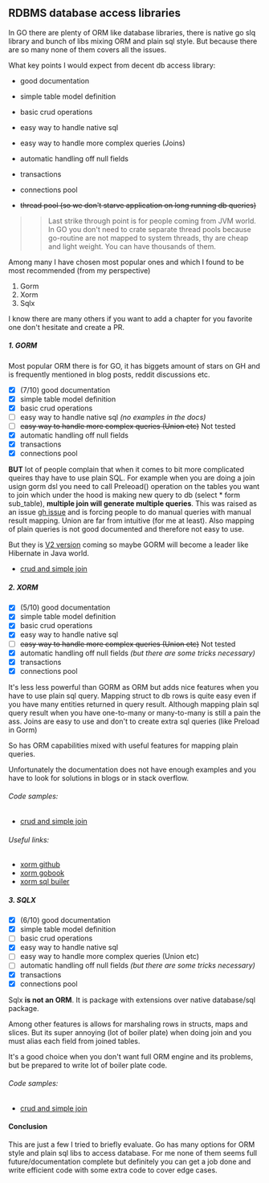 ## RDBMS database access libraries

In GO there are plenty of ORM like database libraries, there is native go slq library and bunch of libs mixing ORM and plain sql style. But because there are so many none of them covers all the issues.

What key points I would expect from decent db access library:
- good documentation
- simple table model definition
- basic crud operations
- easy way to handle native sql
- easy way to handle more complex queries (Joins)
- automatic handling off null fields
- transactions
- connections pool


- ~~thread pool (so we don't starve application on long running db queries)~~


>>Last strike through point is for people coming from JVM world. In GO you don't need to crate separate thread pools because go-routine are not mapped to system threads, thy are cheap and light weight. You can have thousands of them.




Among many I have chosen most popular ones and which I found to be most recommended (from my perspective)

1. Gorm
2. Xorm
3. Sqlx

I know there are many others if you want to add a chapter for you favorite one don't hesitate and create a PR.


##### 1. GORM

Most popular ORM there is for GO, it has biggets amount of stars on GH and is frequently mentioned in blog posts, reddit discussions etc.

- [x] (7/10) good documentation
- [x] simple table model definition
- [x] basic crud operations
- [ ] easy way to handle native sql _(no examples in the docs)_
- [ ] ~~easy way to handle more complex queries (Union etc)~~ Not tested
- [x] automatic handling off null fields
- [x] transactions
- [x] connections pool

**BUT** lot of people complain that when it comes to bit more complicated queires thay have to use plain SQL. For example when you are doing a join usign gorm dsl you need to call Preleoad() operation on the tables you want to join which under the hood is making new query to db (select * form sub_table), **multiple join will generate multiple queries**. This was raised as an issue [gh issue](https://github.com/jinzhu/gorm/issues/1436) and is forcing people to do manual queries with manual result mapping. Union are far from intuitive (for me at least).
Also mapping of plain queries is not good documented and therefore not easy to use.

But they is [V2 version](https://github.com/jinzhu/gorm/issues/2886) coming so maybe GORM will become a leader like Hibernate in Java world.


* [crud and simple join](https://github.com/gwalen/bettertomorrow/tree/master/context/company/persistance)

##### 2. XORM

- [x] (5/10) good documentation
- [x] simple table model definition
- [x] basic crud operations
- [x] easy way to handle native sql
- [ ] ~~easy way to handle more complex queries (Union etc)~~ Not tested
- [x] automatic handling off null fields _(but there are some tricks necessary)_
- [x] transactions
- [x] connections pool

It's less less powerful than GORM as ORM but adds nice features when you have to use plain sql query. Mapping struct to db rows is quite easy even if you have many entities returned in query result. Although mapping plain sql query result when you have one-to-many or many-to-many is still a pain the ass.
Joins are easy to use and don't to create extra sql queries (like Preload in Gorm)

So has ORM capabilities mixed with useful features for mapping plain queries.

Unfortunately the documentation does not have enough examples and you have to look for solutions in blogs or in stack overflow.

###### Code samples:
* [crud and simple join](https://github.com/gwalen/bettertomorrow/tree/master/context/customer/persistance)

###### Useful links:

* [xorm github](https://github.com/go-xorm/xorm)
* [xorm gobook](http://gobook.io/read/gitea.com/xorm/manual-en-US/)
* [xorm sql builer](https://gitea.com/xorm/builder)

##### 3. SQLX

- [x] (6/10) good documentation
- [x] simple table model definition
- [ ] basic crud operations
- [x] easy way to handle native sql
- [ ] easy way to handle more complex queries (Union etc)
- [ ] automatic handling off null fields _(but there are some tricks necessary)_
- [x] transactions
- [x] connections pool

Sqlx **is not an ORM**.
It is package with extensions over native database/sql package.

Among other features is allows for marshaling rows in structs, maps and slices.
But its super annoying (lot of boiler plate) when doing join and you must alias each field from joined tables.

It's a good choice when you don't want full ORM engine and its problems, but be prepared to write lot of boiler plate code.

###### Code samples:
* [crud and simple join](https://github.com/gwalen/bettertomorrow/tree/master/context/employee/persistance)

#### Conclusion
This are just a few I tried to briefly evaluate. Go has many options for ORM style and plain sql libs to access database. For me none of them seems full future/documentation complete but definitely you can get a job done and write efficient code with some extra code to cover edge cases.
